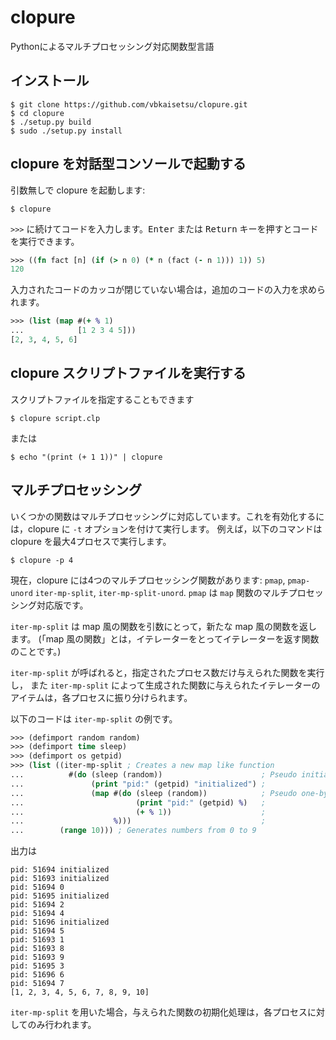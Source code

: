 # clopure
Pythonによるマルチプロセッシング対応関数型言語

## インストール

```
$ git clone https://github.com/vbkaisetsu/clopure.git
$ cd clopure
$ ./setup.py build
$ sudo ./setup.py install
```

## clopure を対話型コンソールで起動する

引数無しで clopure を起動します:
```
$ clopure
```

`>>>` に続けてコードを入力します。<kbd>Enter</kbd> または <kbd>Return</kbd> キーを押すとコードを実行できます。
```clojure
>>> ((fn fact [n] (if (> n 0) (* n (fact (- n 1))) 1)) 5)
120
```

入力されたコードのカッコが閉じていない場合は，追加のコードの入力を求められます。
```clojure
>>> (list (map #(+ % 1)
...            [1 2 3 4 5]))
[2, 3, 4, 5, 6]
```

## clopure スクリプトファイルを実行する

スクリプトファイルを指定することもできます
```
$ clopure script.clp
```
または
```
$ echo "(print (+ 1 1))" | clopure
```

## マルチプロセッシング

いくつかの関数はマルチプロセッシングに対応しています。これを有効化するには，clopure に `-t` オプションを付けて実行します。
例えば，以下のコマンドは clopure を最大4プロセスで実行します。
```
$ clopure -p 4
```

現在，clopure には4つのマルチプロセッシング関数があります: `pmap`, `pmap-unord` `iter-mp-split`, `iter-mp-split-unord`.
`pmap` は `map` 関数のマルチプロセッシング対応版です。

`iter-mp-split` は map 風の関数を引数にとって，新たな map 風の関数を返します。
(「map 風の関数」とは，イテレーターをとってイテレーターを返す関数のことです。)

`iter-mp-split` が呼ばれると，指定されたプロセス数だけ与えられた関数を実行し，
また `iter-mp-split` によって生成された関数に与えられたイテレーターのアイテムは，各プロセスに振り分けられます。

以下のコードは `iter-mp-split` の例です。
```clojure
>>> (defimport random random)
>>> (defimport time sleep)
>>> (defimport os getpid)
>>> (list ((iter-mp-split ; Creates a new map like function
...          #(do (sleep (random))                      ; Pseudo initialization
...               (print "pid:" (getpid) "initialized") ;
...               (map #(do (sleep (random))            ; Pseudo one-by-one processing
...                         (print "pid:" (getpid) %)   ;
...                         (+ % 1))                    ;
...                    %)))                             ;
...        (range 10))) ; Generates numbers from 0 to 9
```
出力は
```
pid: 51694 initialized
pid: 51693 initialized
pid: 51694 0
pid: 51695 initialized
pid: 51694 2
pid: 51694 4
pid: 51696 initialized
pid: 51694 5
pid: 51693 1
pid: 51693 8
pid: 51693 9
pid: 51695 3
pid: 51696 6
pid: 51694 7
[1, 2, 3, 4, 5, 6, 7, 8, 9, 10]
```

`iter-mp-split` を用いた場合，与えられた関数の初期化処理は，各プロセスに対してのみ行われます。
